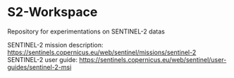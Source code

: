 # S2-Workspace
Repository for experimentations on SENTINEL-2 datas

SENTINEL-2 mission description: https://sentinels.copernicus.eu/web/sentinel/missions/sentinel-2
SENTINEL-2 user guide: https://sentinels.copernicus.eu/web/sentinel/user-guides/sentinel-2-msi
